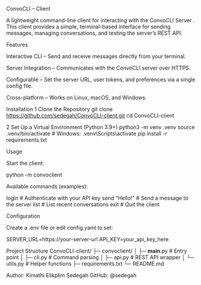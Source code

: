 ConvoCLI – Client

A lightweight command-line client for interacting with the ConvoCLI Server
.
This client provides a simple, terminal-based interface for sending messages, managing conversations, and testing the server’s REST API.

 Features

Interactive CLI – Send and receive messages directly from your terminal.

Server Integration – Communicates with the ConvoCLI server over HTTPS.

Configurable – Set the server URL, user tokens, and preferences via a single config file.

Cross-platform – Works on Linux, macOS, and Windows.

 Installation
1️ Clone the Repository
git clone https://github.com/sedegah/ConvoCLI-client.git
cd ConvoCLI-client

2️ Set Up a Virtual Environment (Python 3.9+)
python3 -m venv .venv
source .venv/bin/activate   # Windows: .venv\Scripts\activate
pip install -r requirements.txt

Usage

Start the client:

python -m convoclient


Available commands (examples):

login          # Authenticate with your API key
send "Hello!"  # Send a message to the server
list           # List recent conversations
exit           # Quit the client

Configuration

Create a .env file or edit config.yaml to set:

SERVER_URL=https://your-server-url
API_KEY=your_api_key_here

Project Structure
ConvoCLI-client/
├─ convoclient/
│  ├─ __main__.py      # Entry point
│  ├─ cli.py           # Command parsing
│  ├─ api.py           # REST API wrapper
│  └─ utils.py         # Helper functions
├─ requirements.txt
└─ README.md


Author: Kimathi Elikplim Sedegah
GitHub: @sedegah

